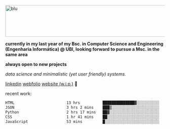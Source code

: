 
<img width="1415" height="100" alt="blu" src="https://github.com/rdsilva01/rdsilva01/assets/101207588/deb060e5-d035-4f09-b511-e3f50605b207">

**currently in my last year of my Bsc. in Computer Science and Engineering (Engenharia Informática) @ UBI, looking forward to pursue a Msc. in the same area**

**always open to new projects**

*data science and minimalistic (yet user friendly) systems.*

[linkedin](https://www.linkedin.com/in/rodrigo-silva-455b291bb/)
[webfolio](https://rdsilva01.github.io/portfolio-resume)
[website (w.i.p.)](https://rdsilva01.github.io/) 🏁

<!-- ![](https://komarev.com/ghpvc/?username=rdsilva01) -->

recent work:
<!--START_SECTION:waka-->

```txt
HTML                       13 hrs          ██████████████▓░░░░░░░░░░   58.49 %
JSON                       3 hrs 2 mins    ███▒░░░░░░░░░░░░░░░░░░░░░   13.69 %
Python                     2 hrs 17 mins   ██▓░░░░░░░░░░░░░░░░░░░░░░   10.28 %
CSS                        1 hr 41 mins    ██░░░░░░░░░░░░░░░░░░░░░░░   07.64 %
JavaScript                 53 mins         █░░░░░░░░░░░░░░░░░░░░░░░░   04.01 %
```

<!--END_SECTION:waka-->

